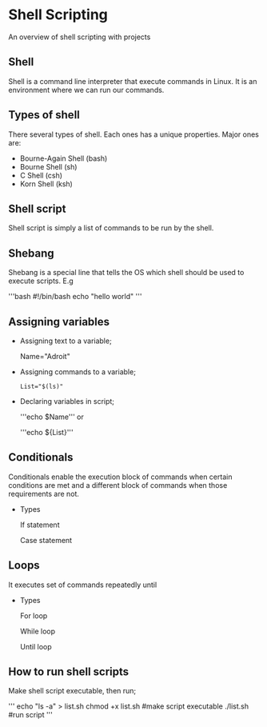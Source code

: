 
# Shell Scripting

An overview of shell scripting with projects 


## Shell
Shell is a command line interpreter that execute commands in Linux. It is an environment where we can run our commands.


## Types of shell
There several types of shell. Each ones has a unique properties. Major ones are:

- Bourne-Again Shell (bash)
- Bourne Shell (sh)
- C Shell (csh)
- Korn Shell (ksh)

## Shell script
Shell script is simply a list of commands to be run by the shell.
## Shebang
Shebang is a special line that tells the OS which shell should be used to execute scripts. E.g

'''bash
#!/bin/bash
echo "hello world"
'''


## Assigning variables
- Assigning text to a variable;

    Name="Adroit"
- Assigning commands to a variable;

      List="$(ls)"
- Declaring variables in script;

    '''echo $Name'''  or

    '''echo ${List}'''

## Conditionals
Conditionals enable the execution block of commands when certain conditions are met and a different block of commands when those requirements are not.
- Types

    If statement

    Case statement


## Loops
It executes set of commands repeatedly until 
- Types

    For loop

    While loop

    Until loop

## How to run shell scripts
Make shell script executable, then run;

'''
echo "ls -a" > list.sh
chmod +x list.sh  #make script executable
./list.sh  #run script
''' 
